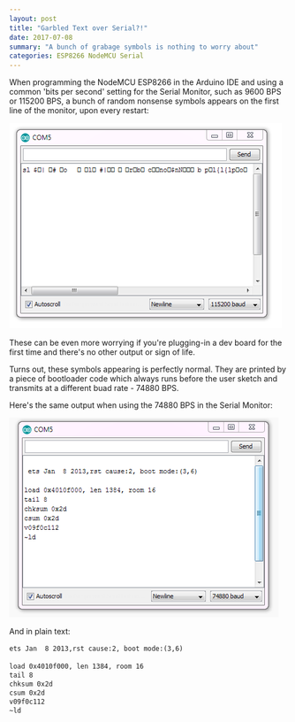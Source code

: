 ```yaml
---
layout: post
title: "Garbled Text over Serial?!"
date: 2017-07-08
summary: "A bunch of grabage symbols is nothing to worry about"
categories: ESP8266 NodeMCU Serial
---
```


When programming the NodeMCU ESP8266 in the Arduino IDE and using a common 
'bits per second' setting for the Serial Monitor, such as 9600 BPS or 115200 BPS,
a bunch of random nonsense symbols appears on the first line of the monitor, upon every restart:

![115200_bps](/images/NodeMCU_Serial_115200.png)

These can be even more worrying if you're plugging-in a dev board for the first time
and there's no other output or sign of life.

Turns out, these symbols appearing is perfectly normal.
They are printed by a piece of bootloader code which always runs before the user sketch
and transmits at a different buad rate - 74880 BPS.

Here's the same output when using the 74880 BPS in the Serial Monitor:

![74880_bps](/images/NodeMCU_Serial_74880.png)

And in plain text:
```
ets Jan  8 2013,rst cause:2, boot mode:(3,6)

load 0x4010f000, len 1384, room 16
tail 8
chksum 0x2d
csum 0x2d
v09f0c112
~ld
```


